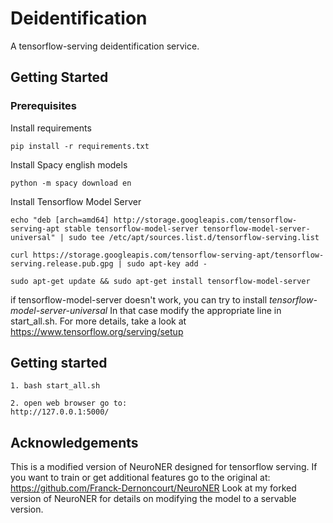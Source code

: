 # Deidentification

A tensorflow-serving deidentification service. 

## Getting Started 


### Prerequisites
Install requirements
```
pip install -r requirements.txt
```

Install Spacy english models 

```
python -m spacy download en
```

Install Tensorflow Model Server
```angular2html
echo "deb [arch=amd64] http://storage.googleapis.com/tensorflow-serving-apt stable tensorflow-model-server tensorflow-model-server-universal" | sudo tee /etc/apt/sources.list.d/tensorflow-serving.list

curl https://storage.googleapis.com/tensorflow-serving-apt/tensorflow-serving.release.pub.gpg | sudo apt-key add -
```

```angular2html
sudo apt-get update && sudo apt-get install tensorflow-model-server
```
if tensorflow-model-server doesn't work, you can try to install _tensorflow-model-server-universal_ In that case modify the appropriate line in start_all.sh. For more details, take a look at https://www.tensorflow.org/serving/setup

## Getting started

```
1. bash start_all.sh

2. open web browser go to: 
http://127.0.0.1:5000/
```

## Acknowledgements

This is a modified version of NeuroNER designed for tensorflow serving. If you want to train or get additional features go to the original at:
https://github.com/Franck-Dernoncourt/NeuroNER
Look at my forked version of NeuroNER for details on modifying the model to a servable version. 